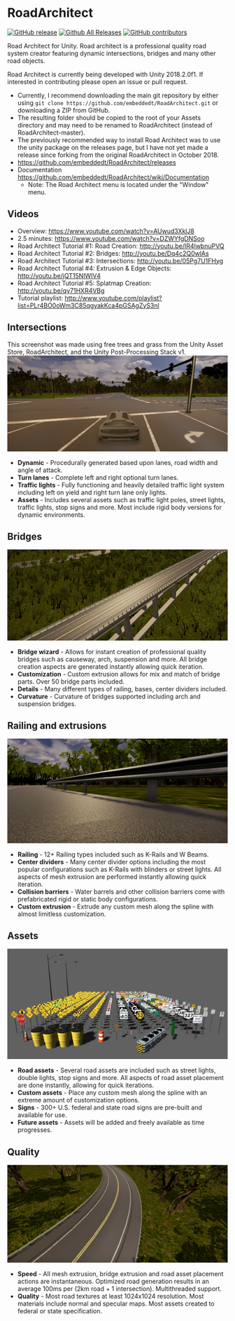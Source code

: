 # RoadArchitect
[![GitHub release](https://img.shields.io/github/release/embeddedt/RoadArchitect.svg)]()
[![Github All Releases](https://img.shields.io/github/downloads/embeddedt/RoadArchitect/total.svg)]()
[![GitHub contributors](https://img.shields.io/github/contributors/embeddedt/RoadArchitect.svg)]()

Road Architect for Unity. Road architect is a professional quality road system creator featuring dynamic intersections, bridges and many other road objects.

Road Architect is currently being developed with Unity 2018.2.0f1. If interested in contributing please open an issue or pull request.

- Currently, I recommend downloading the main git repository by either using `git clone https://github.com/embeddedt/RoadArchitect.git` or downloading a ZIP from GitHub.
- The resulting folder should be copied to the root of your Assets directory and may need to be renamed to RoadArchitect (instead of RoadArchitect-master).
- The previously recommended way to install Road Architect was to use the unity package on the releases page, but I have not yet made a release since forking from the original RoadArchitect in October 2018.
- https://github.com/embeddedt/RoadArchitect/releases
- Documentation https://github.com/embeddedt/RoadArchitect/wiki/Documentation
   - Note: The Road Architect menu is located under the "Window" menu.

## Videos
- Overview: https://www.youtube.com/watch?v=AUwud3XklJ8
- 2.5 minutes: https://www.youtube.com/watch?v=DZWYfgDNSoo
- Road Architect Tutorial #1: Road Creation: http://youtu.be/IR4lwbnuPVQ
- Road Architect Tutorial #2: Bridges: http://youtu.be/Dq4c2Q0wlAs
- Road Architect Tutorial #3: Intersections: http://youtu.be/05Pg7U1FHyg
- Road Architect Tutorial #4: Extrusion & Edge Objects: http://youtu.be/jQT15NlWIV4
- Road Architect Tutorial #5: Splatmap Creation: http://youtu.be/qy71HXR4VBg
- Tutorial playlist: http://www.youtube.com/playlist?list=PLr4BO0oWm3C85qgyakKca4pGSAgZyS3nl

## Intersections
This screenshot was made using free trees and grass from the Unity Asset Store, RoadArchitect, and the Unity Post-Processing Stack v1.
![Newer intersection screenshot](ManualImages/Extra/newscreenshot1.PNG)
- **Dynamic** - Procedurally generated based upon lanes, road width and angle of attack.
- **Turn lanes** - Complete left and right optional turn lanes.
- **Traffic lights** - Fully functioning and heavily detailed traffic light system including left on yield and right turn lane only lights.
- **Assets** - Includes several assets such as traffic light poles, street lights, traffic lights, stop signs and more. Most include rigid body versions for dynamic environments.

## Bridges
![Bridges](ManualImages/Extra/arch_bridge.PNG)
- **Bridge wizard** - Allows for instant creation of professional quality bridges such as causeway, arch, suspension and more. All bridge creation aspects are generated instantly allowing quick iteration.
- **Customization** - Custom extrusion allows for mix and match of bridge parts. Over 50 bridge parts included.
- **Details** - Many different types of railing, bases, center dividers included.
- **Curvature** - Curvature of bridges supported including arch and suspension bridges.

## Railing and extrusions
![Railing](ManualImages/Extra/wbeam.PNG)
- **Railing** - 12+ Railing types included such as K-Rails and W Beams.
- **Center dividers** - Many center divider options including the most popular configurations such as K-Rails with blinders or street lights. All aspects of mesh extrusion are performed instantly allowing quick iteration.
- **Collision barriers** - Water barrels and other collision barriers come with prefabricated rigid or static body configurations.
- **Custom extrusion** - Extrude any custom mesh along the spline with almost limitless customization.

## Assets
![Assets](ManualImages/Extra/SS3-640.jpg)
- **Road assets** - Several road assets are included such as street lights, double lights, stop signs and more. All aspects of road asset placement are done instantly, allowing for quick iterations.
- **Custom assets** - Place any custom mesh along the spline with an extreme amount of customization options.
- **Signs** - 300+ U.S. federal and state road signs are pre-built and available for use.
- **Future assets** - Assets will be added and freely available as time progresses.

## Quality
![Quality](ManualImages/Extra/quality_road.PNG)
- **Speed** - All mesh extrusion, bridge extrusion and road asset placement actions are instantaneous. Optimized road generation results in an average 100ms per (2km road + 1 intersection). Multithreaded support.
- **Quality** - Most road textures at least 1024x1024 resolution. Most materials include normal and specular maps. Most assets created to federal or state specification.
